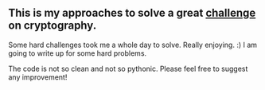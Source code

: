 ## This is my approaches to solve a great [challenge](http://cryptopals.com/) on cryptography.

Some hard challenges took me a whole day to solve. Really enjoying. :)
I am going to write up for some hard problems.

The code is not so clean and not so pythonic. Please feel free to suggest any improvement!
